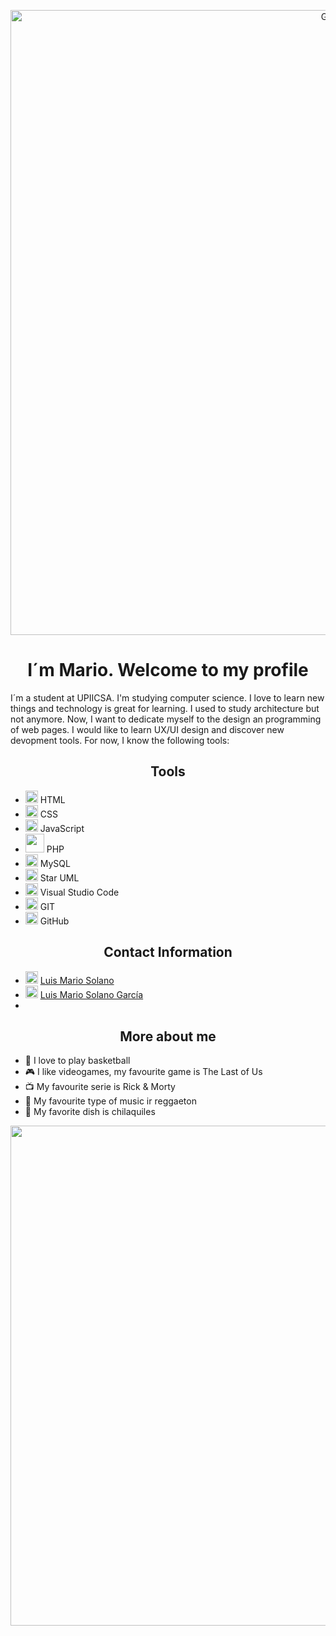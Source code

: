 <p align="center">
<img  alt="GIF" src="https://user-images.githubusercontent.com/92195194/216705139-3c457d5f-7844-4da9-a5b9-8948a8fd7bdf.gif" width="1000">
</p>

<h1 align="center">I´m Mario. Welcome to my profile</h1>
I´m a student at UPIICSA. I'm studying computer science. I love to learn new things and technology is great for learning. I used to study architecture but not anymore. Now, I want to dedicate myself to the design an programming of web pages. I would like to learn UX/UI design and discover new devopment tools. For now, I know the following tools: 

<h2 align="center">Tools</h2>

* <img src= "https://cdn-icons-png.flaticon.com/512/174/174854.png" width="20"> HTML                  
* <img src= "https://www.vectorlogo.zone/logos/w3_css/w3_css-icon.svg" width="20"> CSS
* <img src= "https://upload.vectorlogo.zone/logos/javascript/images/239ec8a4-163e-4792-83b6-3f6d96911757.svg" width="20"> JavaScript
* <img src= "https://www.vectorlogo.zone/logos/php/php-ar21.svg" width="30"> PHP
* <img src= "https://www.vectorlogo.zone/logos/mysql/mysql-icon.svg" width="20"> MySQL
* <img src= "https://staruml.io/image/staruml_logo.png" width="20"> Star UML
* <img src= "https://www.vectorlogo.zone/logos/visualstudio_code/visualstudio_code-icon.svg" width="20"> Visual Studio Code
* <img src= "https://www.vectorlogo.zone/logos/git-scm/git-scm-icon.svg" width="20"> GIT
* <img src= "https://www.vectorlogo.zone/logos/github/github-tile.svg" width="20"> GitHub 

<h2 align="center">Contact Information</h2>

* <img src= "https://www.vectorlogo.zone/logos/facebook/facebook-tile.svg" width="20"> [Luis Mario Solano](https://www.facebook.com/profile.php?id=100078139746703)
* <img src= "https://www.vectorlogo.zone/logos/linkedin/linkedin-icon.svg" width="20"> [Luis Mario Solano García](www.linkedin.com/in/luis-mario-solano-garcía-412a26250)
* 

<h2 align="center">More about me</h2>

- :basketball: I love to play basketball
- :video_game: I like videogames, my favourite game is The Last of Us
- :tv: My favourite serie is Rick & Morty
- :musical_score: My favourite type of music ir reggaeton
- :hamburger: My favorite dish is chilaquiles

<p align="center"> 
  <img src="https://media.giphy.com/media/NGp9QCXJcBPuU/giphy.gif" width="800">
</p>
